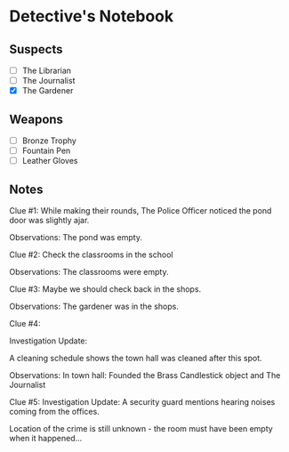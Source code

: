 # Detective's Notebook

## Suspects
- [ ] The Librarian
- [ ] The Journalist
- [x] The Gardener

## Weapons
- [ ] Bronze Trophy
- [ ] Fountain Pen
- [ ] Leather Gloves

## Notes
Clue #1:
While making their rounds, The Police Officer noticed the pond door was slightly ajar.

Observations:
The pond was empty.

Clue #2:
Check the classrooms in the school

Observations:
The classrooms were empty.

Clue #3:
Maybe we should check back in the shops.

Observations:
The gardener was in the shops.

Clue #4:

Investigation Update:

A cleaning schedule shows the town hall was cleaned after this spot.

Observations:
In town hall:
Founded the Brass Candlestick object 
and The Journalist

Clue #5:
Investigation Update:
A security guard mentions hearing noises coming from the offices.

Location of the crime is still unknown - the room must have been empty when it happened...
